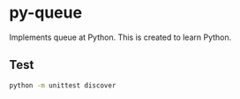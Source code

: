 # py-queue

Implements queue at Python.
This is created to learn Python.



## Test

```bash
python -m unittest discover
```

